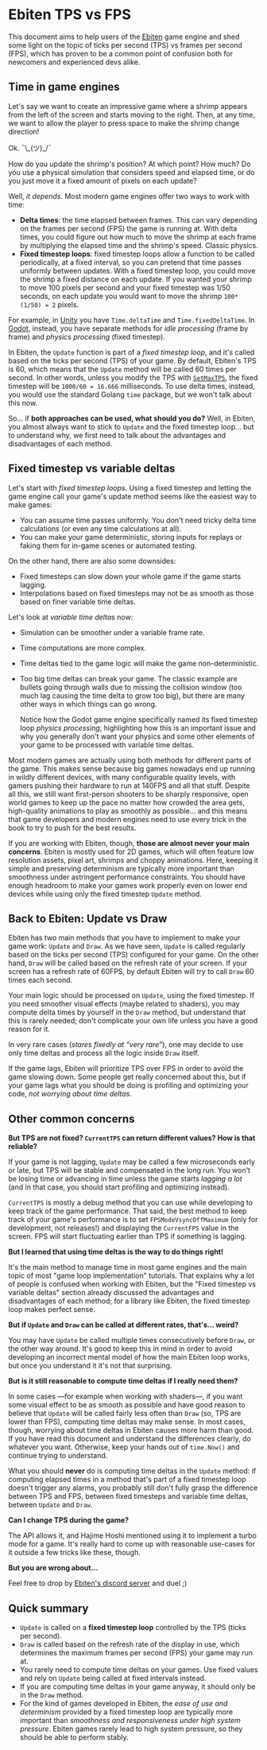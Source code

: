 # Ebiten TPS vs FPS

This document aims to help users of the [Ebiten](https://github.com/hajimehoshi/ebiten) game engine and shed some light on the topic of ticks per second (TPS) vs frames per second (FPS), which has proven to be a common point of confusion both for newcomers and experienced devs alike.

## Time in game engines
Let's say we want to create an impressive game where a shrimp appears from the left of the screen and starts moving to the right. Then, at any time, we want to allow the player to press space to make the shrimp change direction!

Ok. ¯\\\_(ツ)\_/¯

How do you update the shrimp's position? At which point? How much? Do you use a physical simulation that considers speed and elapsed time, or do you just move it a fixed amount of pixels on each update?

Well, *it depends*. Most modern game engines offer two ways to work with time:
- **Delta times**: the time elapsed between frames. This can vary depending on the frames per second (FPS) the game is running at. With delta times, you could figure out how much to move the shrimp at each frame by multiplying the elapsed time and the shrimp's speed. Classic physics.
- **Fixed timestep loops**: fixed timestep loops allow a function to be called periodically, at a fixed interval, so you can pretend that time passes uniformly between updates. With a fixed timestep loop, you could move the shrimp a fixed distance on each update. If you wanted your shrimp to move 100 pixels per second and your fixed timestep was 1/50 seconds, on each update you would want to move the shrimp `100*(1/50) = 2` pixels.

For example, in [Unity](https://docs.unity3d.com/Manual/TimeFrameManagement.html) you have `Time.deltaTime` and `Time.fixedDeltaTime`. In [Godot](https://docs.godotengine.org/en/stable/tutorials/scripting/idle_and_physics_processing.html), instead, you have separate methods for *idle processing* (frame by frame) and *physics processing* (fixed timestep).

In Ebiten, the `Update` function is part of a *fixed timestep loop*, and it's called based on the ticks per second (TPS) of your game. By default, Ebiten's TPS is 60, which means that the `Update` method will be called 60 times per second. In other words, unless you modify the TPS with [`SetMaxTPS`](https://pkg.go.dev/github.com/hajimehoshi/ebiten/v2#SetMaxTPS), the fixed timestep will be `1000/60 = 16.666` milliseconds. To use delta times, instead, you would use the standard Golang `time` package, but we won't talk about this now.

So... if **both approaches can be used, what should you do?** Well, in Ebiten, you almost always want to stick to `Update` and the fixed timestep loop... but to understand why, we first need to talk about the advantages and disadvantages of each method.

## Fixed timestep vs variable deltas
Let's start with *fixed timestep loops*. Using a fixed timestep and letting the game engine call your game's update method seems like the easiest way to make games:
- You can assume time passes uniformly. You don't need tricky delta time calculations (or even any time calculations at all).
- You can make your game deterministic, storing inputs for replays or faking them for in-game scenes or automated testing.

On the other hand, there are also some downsides:
- Fixed timesteps can slow down your whole game if the game starts lagging.
- Interpolations based on fixed timesteps may not be as smooth as those based on finer variable time deltas.

Let's look at *variable time deltas* now:
- Simulation can be smoother under a variable frame rate.

- Time computations are more complex.

- Time deltas tied to the game logic will make the game non-deterministic.

- Too big time deltas can break your game. The classic example are bullets going through walls due to missing the collision window (too much lag causing the time delta to grow too big), but there are many other ways in which things can go wrong. 

  Notice how the Godot game engine specifically named its fixed timestep loop *physics processing*, highlighting how this is an important issue and why you generally don't want your physics and some other elements of your game to be processed with variable time deltas.

Most modern games are actually using both methods for different parts of the game. This makes sense because big games nowadays end up running in wildly different devices, with many configurable quality levels, with gamers pushing their hardware to run at 140FPS and all that stuff. Despite all this, we still want first-person shooters to be sharply responsive, open world games to keep up the pace no matter how crowded the area gets, high-quality animations to play as smoothly as possible... and this means that game developers and modern engines need to use every trick in the book to try to push for the best results.

If you are working with Ebiten, though, **those are almost never your main concerns**. Ebiten is mostly used for 2D games, which will often feature low resolution assets, pixel art, shrimps and choppy animations. Here, keeping it simple and preserving determinism are typically more important than smoothness under astringent performance constraints. You should have enough headroom to make your games work properly even on lower end devices while using only the fixed timestep `Update` method.

## Back to Ebiten: Update vs Draw
Ebiten has two main methods that you have to implement to make your game work: `Update` and `Draw`. As we have seen, `Update` is called regularly based on the ticks per second (TPS) configured for your game. On the other hand, `Draw` will be called based on the refresh rate of your screen. If your screen has a refresh rate of 60FPS, by default Ebiten will try to call `Draw` 60 times each second.

Your main logic should be processed on `Update`, using the fixed timestep. If you need smoother visual effects (maybe related to shaders), you may compute delta times by yourself in the `Draw` method, but understand that this is rarely needed; don't complicate your own life unless you have a good reason for it.

In very rare cases (*stares fixedly at “very rare”*), one may decide to use only time deltas and process all the logic inside `Draw` itself.

If the game lags, Ebiten will prioritize TPS over FPS in order to avoid the game slowing down. Some people get really concerned about this, but if your game lags what you should be doing is profiling and optimizing your code, *not worrying about time deltas*.

## Other common concerns
**But TPS are not fixed? `CurrentTPS` can return different values? How is that reliable?**

If your game is not lagging, `Update` may be called a few microseconds early or late, but TPS will be stable and compensated in the long run. You won't be losing time or advancing in time unless the game starts *lagging a lot* (and in that case, you should start profiling and optimizing instead).

`CurrentTPS` is mostly a debug method that you can use while developing to keep track of the game performance. That said, the best method to keep track of your game's performance is to set `FPSModeVsyncOffMaximum` (only for development, not releases!) and displaying the `CurrentFPS` value in the screen. FPS will start fluctuating earlier than TPS if something is lagging.

**But I learned that using time deltas is the way to do things right!**

It's the main method to manage time in most game engines and the main topic of most "game loop implementation" tutorials. That explains why a lot of people is confused when working with Ebiten, but the "Fixed timestep vs variable deltas" section already discussed the advantages and disadvantages of each method; for a library like Ebiten, the fixed timestep loop makes perfect sense.

**But if `Update` and `Draw` can be called at different rates, that's... weird?**

You may have `Update` be called multiple times consecutively before `Draw`, or the other way around. It's good to keep this in mind in order to avoid developing an incorrect mental model of how the main Ebiten loop works, but once you understand it it's not that surprising.

**But is it still reasonable to compute time deltas if I really need them?**

In some cases —for example when working with shaders—, if you want some visual effect to be as smooth as possible and have good reason to believe that `Update` will be called fairly less often than `Draw` (so, TPS are lower than FPS), computing time deltas may make sense. In most cases, though, worrying about time deltas in Ebiten causes more harm than good. If you have read this document and understand the differences clearly, do whatever you want. Otherwise, keep your hands out of `time.Now()` and continue trying to understand.

What you should **never** do is computing time deltas in the `Update` method: if computing elapsed times in a method that's part of a fixed timestep loop doesn't trigger any alarms, you probably still don't fully grasp the difference between TPS and FPS, between fixed timesteps and variable time deltas, between `Update` and `Draw`.

**Can I change TPS during the game?**

The API allows it, and Hajime Hoshi mentioned using it to implement a turbo mode for a game. It's really hard to come up with reasonable use-cases for it outside a few tricks like these, though.

**But you are wrong about...** 

Feel free to drop by [Ebiten's discord server](https://discord.gg/3tVdM5H8cC) and duel ;)

## Quick summary
- `Update` is called on a **fixed timestep loop** controlled by the TPS (ticks per second).
- `Draw` is called based on the refresh rate of the display in use, which determines the maximum frames per second (FPS) your game may run at.
- You rarely need to compute time deltas on your games. Use fixed values and rely on `Update` being called at fixed intervals instead.
- If you are computing time deltas in your game anyway, it should only be in the `Draw` method.
- For the kind of games developed in Ebiten, the *ease of use and determinism* provided by a fixed timestep loop are typically more important than *smoothness and responsiveness under high system pressure*. Ebiten games rarely lead to high system pressure, so they should be able to perform stably.
